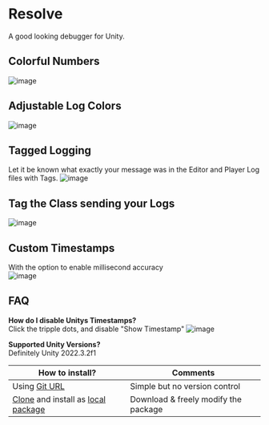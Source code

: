 # Resolve
A good looking debugger for Unity.

## Colorful Numbers
![image](https://github.com/Quartzified-Tools/Resolve/assets/34374881/11da4305-4ef1-4c30-bfaf-51ad34f031f1)  

## Adjustable Log Colors
![image](https://github.com/Quartzified-Tools/Resolve/assets/34374881/dda359d2-e4b3-4a0c-8de0-cd5b0952de0e)  

## Tagged Logging  
Let it be known what exactly your message was in the Editor and Player Log files with Tags.
![image](https://github.com/Quartzified-Tools/Resolve/assets/34374881/7630fa73-d2e2-4d37-a88d-4f4b9a719989)  

## Tag the Class sending your Logs
![image](https://github.com/Quartzified-Tools/Resolve/assets/34374881/7f8d94de-1d00-407a-b682-e53075dfed53)

## Custom Timestamps  
With the option to enable millisecond accuracy  
![image](https://github.com/Quartzified-Tools/Resolve/assets/34374881/cae3d664-32a3-4caa-80fd-d986a261fb42)


## FAQ

**How do I disable Unitys Timestamps?**  
Click the tripple dots, and disable "Show Timestamp"
![image](https://github.com/Quartzified-Tools/Resolve/assets/34374881/2d4df88e-a650-4be0-b814-ae60080462ca)


**Supported Unity Versions?**  
Definitely Unity 2022.3.2f1  

| **How to install?** | Comments |
|-------------|-------------|
| Using [Git URL](https://docs.unity3d.com/Manual/upm-ui-giturl.html) | Simple but no version control |
| [Clone](https://docs.github.com/en/repositories/creating-and-managing-repositories/cloning-a-repository#cloning-a-repository-to-github-desktop) and install as [local package](https://docs.unity3d.com/Manual/upm-ui-local.html) | Download & freely modify the package|
